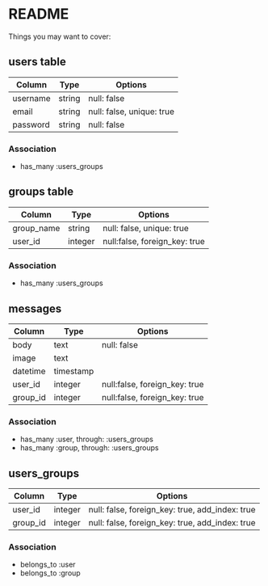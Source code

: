 # README

Things you may want to cover:
## users table
|Column|Type|Options|
|------|----|-------|
|username|string|null: false|
|email|string|null: false, unique: true|
|password|string|null: false|
### Association
- has_many :users_groups

## groups table
|Column|Type|Options|
|------|----|-------|
|group_name|string|null: false, unique: true|
|user_id|integer|null:false, foreign_key: true|
### Association
- has_many :users_groups

## messages
|Column|Type|Options|
|------|----|-------|
|body|text|null: false|
|image|text||
|datetime|timestamp||
|user_id|integer|null:false, foreign_key: true|
|group_id|integer|null:false, foreign_key: true|
### Association
- has_many :user, through: :users_groups
- has_many :group, through: :users_groups

## users_groups
|Column|Type|Options|
|------|----|-------|
|user_id|integer|null: false, foreign_key: true, add_index: true|
|group_id|integer|null: false, foreign_key: true, add_index: true|
### Association
- belongs_to :user
- belongs_to :group
